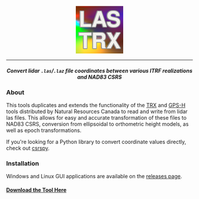 <div align="center">
    <img src="las_trx/resources/las-trx.png" alt="LAS-TRX">
</div>

___

<div align="center">
    <h4><i>Convert lidar <code>.las</code>/<code>.laz</code> file coordinates between various ITRF realizations and NAD83 CSRS</i></h4>
</div>

### About

This tools duplicates and extends the functionality of the [TRX](https://webapp.geod.nrcan.gc.ca/geod/tools-outils/trx.php) and
[GPS-H](https://webapp.geod.nrcan.gc.ca/geod/tools-outils/gpsh.php) tools distributed by Natural Resources Canada to read and
write from lidar las files. This allows for easy and accurate transformation of these files to NAD83 CSRS, conversion from
ellipsoidal to orthometric height models, as well as epoch transformations.

If you're looking for a Python library to convert coordinate values directly, check out [csrspy](https://github.com/HakaiInstitute/csrspy).

### Installation

Windows and Linux GUI applications are available on the [releases page](https://github.com/HakaiInstitute/LAS-TRX/releases).

#### [Download the Tool Here](https://github.com/HakaiInstitute/LAS-TRX/releases)
